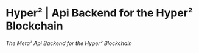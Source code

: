 # Hyper² | Api Backend for the Hyper² Blockchain
###### The Meta³ Api Backend for the Hyper² Blockchain
